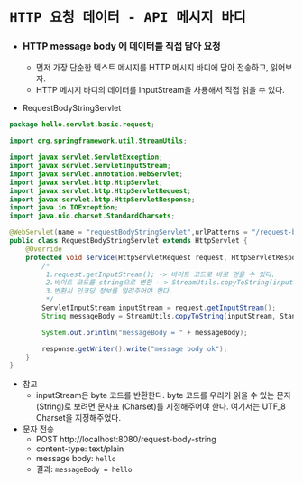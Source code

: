 # `HTTP 요청 데이터 - API 메시지 바디`

- ### HTTP message body 에 데이터를 직접 담아 요청
  - 먼저 가장 단순한 텍스트 메시지를 HTTP 메시지 바디에 담아 전송하고, 읽어보자.
  - HTTP 메시지 바디의 데이터를 InputStream을 사용해서 직접 읽을 수 있다.

- RequestBodyStringServlet

```java
package hello.servlet.basic.request;

import org.springframework.util.StreamUtils;

import javax.servlet.ServletException;
import javax.servlet.ServletInputStream;
import javax.servlet.annotation.WebServlet;
import javax.servlet.http.HttpServlet;
import javax.servlet.http.HttpServletRequest;
import javax.servlet.http.HttpServletResponse;
import java.io.IOException;
import java.nio.charset.StandardCharsets;

@WebServlet(name = "requestBodyStringServlet",urlPatterns = "/request-body-string")
public class RequestBodyStringServlet extends HttpServlet {
    @Override
    protected void service(HttpServletRequest request, HttpServletResponse response) throws ServletException, IOException {
        /*
         1.request.getInputStream(); -> 바이트 코드로 바로 얻을 수 있다.
         2.바이트 코드를 string으로 변환 - > StreamUtils.copyToString(inputStream, StandardCharsets.UTF_8);
         3.변환시 인코딩 정보를 알려주어야 한다.
         */
        ServletInputStream inputStream = request.getInputStream();
        String messageBody = StreamUtils.copyToString(inputStream, StandardCharsets.UTF_8);

        System.out.println("messageBody = " + messageBody);

        response.getWriter().write("message body ok");
    }
}
```

- 참고
  -  inputStream은 byte 코드를 반환한다. byte 코드를 우리가 읽을 수 있는 문자(String)로 보려면 문자표
     (Charset)를 지정해주어야 한다. 여기서는 UTF_8 Charset을 지정해주었다.
- 문자 전송
  - POST http://localhost:8080/request-body-string
  - content-type: text/plain
  - message body: `hello`
  - 결과: `messageBody = hello`